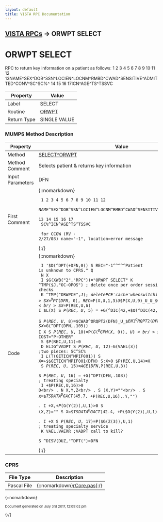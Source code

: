 ```yaml
---
layout: default
title: VISTA RPC Documentation
---
```


## [VISTA RPCs](TableOfContents) &#8594; ORWPT SELECT
# ORWPT SELECT

RPC to return key information on a patient as follows: 1    2   3   4    5      6    7    8       9       10      11   12 13NAME^SEX^DOB^SSN^LOCIEN^LOCNM^RMBD^CWAD^SENSITIVE^ADMITTED^CONV^SC^SC%^ 14  15  16  17ICN^AGE^TS^TSSVC

Property | Value
--- | ---
Label | SELECT
Routine | [ORWPT](http://code.osehra.org/dox/Routine_ORWPT_source.html)
Return Type | SINGLE VALUE




### MUMPS Method Description

Property | Value
--- | ---
Method | [SELECT^ORWPT](http://code.osehra.org/dox/Routine_ORWPT_source.html)
Method Comment | Selects patient &amp; returns key information
Input Parameters | DFN
First Comment | {::nomarkdown}<pre><code>  1    2   3   4    5      6    7    8       9       10      11  12<br/> NAME^SEX^DOB^SSN^LOCIEN^LOCNM^RMBD^CWAD^SENSITIVE^ADMITTED^CONV^SC^<br/> 13  14  15  16  17<br/> SC%^ICN^AGE^TS^TSSVC<br/><br/> for CCOW (RV - 2/27/03)  name="-1", location=error message</code></pre>{:/}
Code | {::nomarkdown}<pre><code> I '$D(^DPT(+DFN,0)) S REC="-1^^^^^Patient is unknown to CPRS." Q<br/> N X<br/> I $G(XWB("2","RPC"))="ORWPT SELECT" K ^TMP($J,"OC-OPOS") ; delete once per order session order checks<br/> K ^TMP("ORWPCE",$J) ; delete PCE 'cache' when switching patients<br/> S X=^DPT(DFN,0),REC=$P(X,U,1,3)_U_$P(X,U,9)_U_U_$G(^(.1))_U_$G(^(.101))<br/> S X=$P(REC,U,6) I $L(X) S $P(REC,U,5)=+$G(^DIC(42,+$O(^DIC(42,"B",X,0)),44))<br/> S $P(REC,U,8)=$$CWAD^ORQPT2(DFN)_U_$$EN1^ORQPT2(DFN)<br/> S X=$G(^DPT(DFN,.105)) I X S $P(REC,U,10)=$P($G(^DGPM(X,0)),U)<br/> S:'$D(IOST) IOST="P-OTHER"<br/> S $P(REC,U,11)=0<br/> D ELIG^VADPT S $P(REC,U,12)=$G(VAEL(3)) ;two pieces: SC^SC%<br/> I $L($T(GETICN^MPIF001)) S X=+$$GETICN^MPIF001(DFN) S:X>0 $P(REC,U,14)=X<br/> S $P(REC,U,15)=$$AGE(DFN,$P(REC,U,3))<br/> S $P(REC,U,16)=+$G(^DPT(DFN,.103)) ; treating specialty<br/> I +$P(REC,U,16)>0 D<br/> . N X,Y,Z<br/> . S (X,Y)=""<br/> . S X=$$TSDATA^DGACT(45.7,+$P(REC,U,16),.Y,"")<br/> . I +X,+$P($G(Y(2)),U,1)>0 S (X,Z)="" S X=$$TSDATA^DGACT(42.4,+$P($G(Y(2)),U,1),.Z,"")<br/> . I +X S $P(REC,U,17)=$P($G(Z(3)),U,1) ; treating  specialty service<br/> K VAEL,VAERR ;VADPT call to kill?<br/> S ^DISV(DUZ,"^DPT(")=DFN</code></pre>{:/}



### CPRS

File Type | Description
--- | ---
Pascal File | {::nomarkdown}<a href="https://github.com/OSEHRA/VistA/blob/master/Packages/Order%20Entry%20Results%20Reporting/CPRS/CPRS-Chart/rCore.pas">rCore.pas</a>{:/}

{::nomarkdown} <br/><p style="font-size: 11px">Document generated on July 3rd 2017, 12:09:02 pm</p>{:/}
